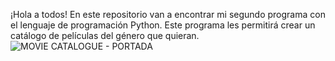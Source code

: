 ¡Hola a todos! En este repositorio van a encontrar mi segundo programa con el lenguaje de programación Python. Este programa les permitirá crear un catálogo de películas del género que quieran. 
![MOVIE CATALOGUE - PORTADA](https://github.com/rocioxoviedo/ADA-proyecto-entregable-2/assets/155578173/4010b7e7-4d7b-4ba6-b1f8-e908d0adc692)

